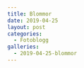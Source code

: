 ```yaml
---
title: Blommor
date: 2019-04-25
layout: post
categories:
  - Fotoblogg
galleries:
  - 2019-04-25-blommor
---
```

